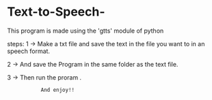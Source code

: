 # Text-to-Speech-
This program is made using the 'gtts' module of python

steps:
1 -> Make a txt file and save the text in the file you want to in an speech format.

2 -> And save the Program in the same folder as the text file.

3 -> Then run the proram .

               
               And enjoy!!
